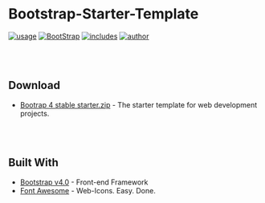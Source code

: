 # Bootstrap-Starter-Template
[![usage](https://img.shields.io/badge/Usage-Offline-green.svg)](https://github.com/krupeshanadkat/Bootstrap-starter-template)
[![BootStrap](https://img.shields.io/badge/Bootstrap%20Template-Download-orange.svg)](https://github.com/krupeshanadkat/Bootstrap-starter-template)
[![includes](https://img.shields.io/badge/Includes-Font%20Awesome-blue.svg)](https://fontawesome.com/)
[![author](https://img.shields.io/badge/Author-Krupesh%20Anadkat-red.svg)](https://github.com/krupeshanadkat)

<br><br>

## Download
* [Bootrap 4 stable starter.zip](https://github.com/krupeshanadkat/Bootstrap-starter-template/blob/master/Bootrap%204%20stable%20starter.zip?raw=true) - The starter template for web development projects.


<br><br>

## Built With

* [Bootstrap v4.0](https://getbootstrap.com/) - Front-end Framework
* [Font Awesome](https://fontawesome.com/) - Web-Icons. Easy. Done.

<br><br><br><br>

##
